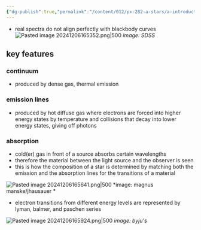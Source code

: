 ```yaml
---
{"dg-publish":true,"permalink":"/content/012/px-282-a-stars/a-introduction/px-282-a10-real-spectra/","noteIcon":"1","created":"2024-11-25T10:50:32.000+00:00","updated":"2024-12-06T16:59:35.464+00:00"}
---
```


- real spectra do not align perfectly with blackbody curves
![Pasted image 20241206165352.png|500](/img/user/pics/Pasted%20image%2020241206165352.png)
*image: SDSS* 
## key features
### continuum
- produced by dense gas, thermal emission
### emission lines
- produced by hot diffuse gas where electrons are forced into higher energy states by temperature and collisions that decay into lower energy states, giving off photons
### absorption
- cold(er) gas in front of a source absorbs certain wavelengths
- therefore the material between the light source and the observer is seen
- this is how the composition of a star is determined by matching both the emission and the absorption lines for the transitions of a material

![Pasted image 20241206165641.png|500](/img/user/pics/Pasted%20image%2020241206165641.png)
*image: magnus manske/jhausauer * 

- electron transitions from different energy levels are represented by lyman, balmer, and paschen series

![Pasted image 20241206165924.png|500](/img/user/pics/Pasted%20image%2020241206165924.png)
*image: byju's* 
